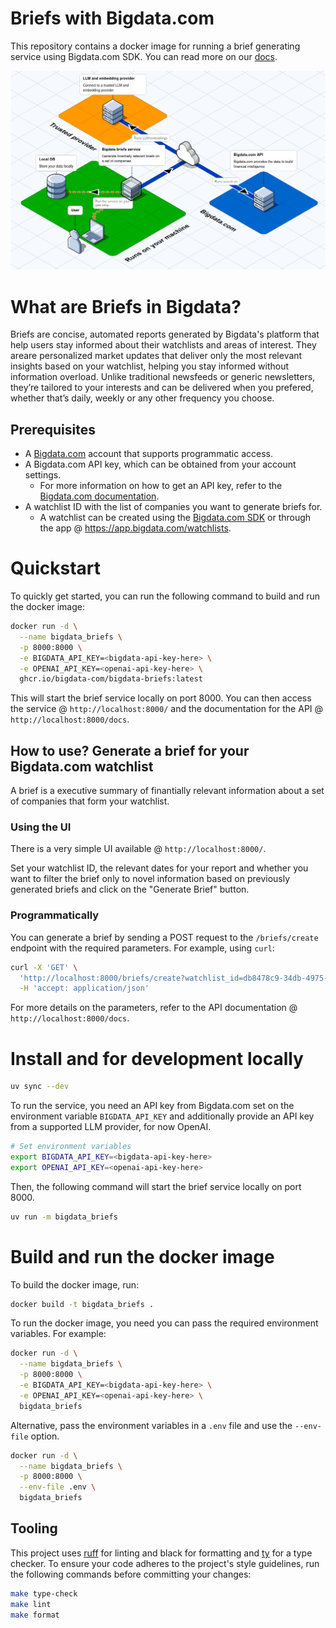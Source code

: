 # Briefs with Bigdata.com
This repository contains a docker image for running a brief generating service using Bigdata.com SDK. You can read more on our [docs](https://docs.bigdata.com/use-cases/docker-services/briefs).

![isometric-diagram](assets/isometric-diagram.png)

# What are Briefs in Bigdata?
Briefs are concise, automated reports generated by Bigdata's platform that help users stay informed about their watchlists and areas of interest. They areare personalized market updates that deliver only the most relevant insights based on your watchlist, helping you stay informed without information overload. Unlike traditional newsfeeds or generic newsletters, they’re tailored to your interests and can be delivered when you prefered, whether that’s daily, weekly or any other frequency you choose.

## Prerequisites
- A [Bigdata.com](https://bigdata.com) account that supports programmatic access.
- A Bigdata.com API key, which can be obtained from your account settings.
    - For more information on how to get an API key, refer to the [Bigdata.com documentation](https://docs.bigdata.com/api-reference/introduction#api-key-beta).
- A watchlist ID with the list of companies you want to generate briefs for.
    - A watchlist can be created using the [Bigdata.com SDK](https://docs.bigdata.com/getting-started/watchlist_management) or through the app @ https://app.bigdata.com/watchlists.


# Quickstart
To quickly get started, you can run the following command to build and run the docker image:
```bash
docker run -d \
  --name bigdata_briefs \
  -p 8000:8000 \
  -e BIGDATA_API_KEY=<bigdata-api-key-here> \
  -e OPENAI_API_KEY=<openai-api-key-here> \
  ghcr.io/bigdata-com/bigdata-briefs:latest
```
This will start the brief service locally on port 8000. You can then access the service @ `http://localhost:8000/` and the documentation for the API @ `http://localhost:8000/docs`.


## How to use? Generate a brief for your Bigdata.com watchlist

A brief is a executive summary of finantially relevant information about a set of companies that form your watchlist.

### Using the UI
There is a very simple UI available @ `http://localhost:8000/`.

Set your watchlist ID, the relevant dates for your report and whether you want to filter the brief
only to novel information based on previously generated briefs and click on the "Generate Brief" button.

### Programmatically
You can generate a brief by sending a POST request to the `/briefs/create` endpoint with the required
parameters. For example, using `curl`:
```bash
curl -X 'GET' \
  'http://localhost:8000/briefs/create?watchlist_id=db8478c9-34db-4975-8e44-b1ff764098ac&report_start_date=2024-01-01&report_end_date=2024-01-31&novelty=true' \
  -H 'accept: application/json'
```

For more details on the parameters, refer to the API documentation @ `http://localhost:8000/docs`.


# Install and for development locally
```bash
uv sync --dev
```

To run the service, you need an API key from Bigdata.com set on the environment variable `BIGDATA_API_KEY` and additionally provide an API key from a supported LLM provider, for now OpenAI.
```bash
# Set environment variables
export BIGDATA_API_KEY=<bigdata-api-key-here>
export OPENAI_API_KEY=<openai-api-key-here>
```

Then, the following command will start the brief service locally on port 8000.
```bash
uv run -m bigdata_briefs
```

# Build and run the docker image
To build the docker image, run:
```bash
docker build -t bigdata_briefs .
```

To run the docker image, you need you can pass the required environment variables. For example:
```bash
docker run -d \
  --name bigdata_briefs \
  -p 8000:8000 \
  -e BIGDATA_API_KEY=<bigdata-api-key-here> \
  -e OPENAI_API_KEY=<openai-api-key-here> \
  bigdata_briefs
```

Alternative, pass the environment variables in a `.env` file and use the `--env-file` option.
```bash
docker run -d \
  --name bigdata_briefs \
  -p 8000:8000 \
  --env-file .env \
  bigdata_briefs
```


## Tooling
This project uses [ruff](https://docs.astral.sh/ruff/) for linting and black for formatting and [ty](https://docs.astral.sh/ty/) for a type checker. To ensure your code adheres to the project's style guidelines, run the following commands before committing your changes:
```bash
make type-check
make lint
make format
```
